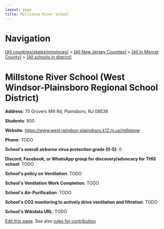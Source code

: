 ```yaml
---
layout: page
title: Millstone River School
---
```

# Navigation

[[All countries/states/provinces]](../../../..) > [[All New Jersey Counties]](../../..) > [[All In Mercer County]](../..) > [[All schools in district]](..)

# Millstone River School (West Windsor-Plainsboro Regional School District)

**Address**: 75 Grovers Mill Rd, Plainsboro, NJ 08536

**Students**: 800

**Website**: <https://www.west-windsor-plainsboro.k12.nj.us/millstone>

**Phone**: TODO

**School's overall airborne virus protection grade (0-5)**: 0

**Discord, Facebook, or WhatsApp group for discovery/advocacy for THIS school**: TODO

**School's policy on Ventilation**: TODO

**School's Ventilation Work Completion**: TODO

**School's Air-Purification**: TODO

**School's CO2 monitoring to actively drive ventilation and filtration**: TODO

**School's Wikidata URL**: TODO


[Edit this page](https://github.com/ventilate-schools/NJ/edit/main/./Mercer/West_Windsor-Plainsboro_Regional_School_District/Millstone_River_School.md). See also [rules for contribution](../../../contribution-rules/)